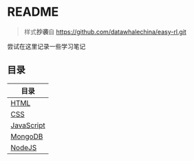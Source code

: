 # README

>样式**抄袭**自 https://github.com/datawhalechina/easy-rl.git

尝试在这里记录一些学习笔记

## 目录
|目录 | 
|-----|
|[HTML](https://aishan224.github.io/my_notion_test/#/DOCS/HTML)|
|[CSS](https://aishan224.github.io/my_notion_test/#/DOCS/CSS)|
|[JavaScript](https://aishan224.github.io/my_notion_test/#/DOCS/JavaScript)|
|[MongoDB](https://aishan224.github.io/my_notion_test/#/DOCS/MongoDB)|
|[NodeJS](https://aishan224.github.io/my_notion_test/#/DOCS/NodeJS)|